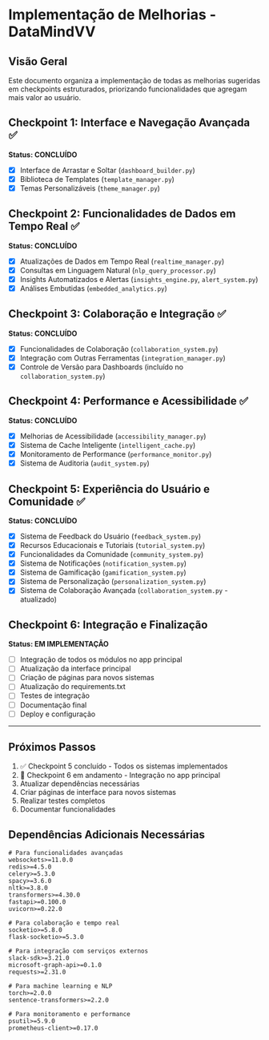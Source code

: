 # Implementação de Melhorias - DataMindVV

## Visão Geral
Este documento organiza a implementação de todas as melhorias sugeridas em checkpoints estruturados, priorizando funcionalidades que agregam mais valor ao usuário.

## Checkpoint 1: Interface e Navegação Avançada ✅
**Status: CONCLUÍDO**
- [x] Interface de Arrastar e Soltar (`dashboard_builder.py`)
- [x] Biblioteca de Templates (`template_manager.py`)
- [x] Temas Personalizáveis (`theme_manager.py`)

## Checkpoint 2: Funcionalidades de Dados em Tempo Real ✅
**Status: CONCLUÍDO**
- [x] Atualizações de Dados em Tempo Real (`realtime_manager.py`)
- [x] Consultas em Linguagem Natural (`nlp_query_processor.py`)
- [x] Insights Automatizados e Alertas (`insights_engine.py`, `alert_system.py`)
- [x] Análises Embutidas (`embedded_analytics.py`)

## Checkpoint 3: Colaboração e Integração ✅
**Status: CONCLUÍDO**
- [x] Funcionalidades de Colaboração (`collaboration_system.py`)
- [x] Integração com Outras Ferramentas (`integration_manager.py`)
- [x] Controle de Versão para Dashboards (incluído no `collaboration_system.py`)

## Checkpoint 4: Performance e Acessibilidade ✅
**Status: CONCLUÍDO**
- [x] Melhorias de Acessibilidade (`accessibility_manager.py`)
- [x] Sistema de Cache Inteligente (`intelligent_cache.py`)
- [x] Monitoramento de Performance (`performance_monitor.py`)
- [x] Sistema de Auditoria (`audit_system.py`)

## Checkpoint 5: Experiência do Usuário e Comunidade ✅
**Status: CONCLUÍDO**
- [x] Sistema de Feedback do Usuário (`feedback_system.py`)
- [x] Recursos Educacionais e Tutoriais (`tutorial_system.py`)
- [x] Funcionalidades da Comunidade (`community_system.py`)
- [x] Sistema de Notificações (`notification_system.py`)
- [x] Sistema de Gamificação (`gamification_system.py`)
- [x] Sistema de Personalização (`personalization_system.py`)
- [x] Sistema de Colaboração Avançada (`collaboration_system.py` - atualizado)

## Checkpoint 6: Integração e Finalização
**Status: EM IMPLEMENTAÇÃO**
- [ ] Integração de todos os módulos no app principal
- [ ] Atualização da interface principal
- [ ] Criação de páginas para novos sistemas
- [ ] Atualização do requirements.txt
- [ ] Testes de integração
- [ ] Documentação final
- [ ] Deploy e configuração

---

## Próximos Passos
1. ✅ Checkpoint 5 concluído - Todos os sistemas implementados
2. 🔄 Checkpoint 6 em andamento - Integração no app principal
3. Atualizar dependências necessárias
4. Criar páginas de interface para novos sistemas
5. Realizar testes completos
6. Documentar funcionalidades

## Dependências Adicionais Necessárias
```
# Para funcionalidades avançadas
websockets>=11.0.0
redis>=4.5.0
celery>=5.3.0
spacy>=3.6.0
nltk>=3.8.0
transformers>=4.30.0
fastapi>=0.100.0
uvicorn>=0.22.0

# Para colaboração e tempo real
socketio>=5.8.0
flask-socketio>=5.3.0

# Para integração com serviços externos
slack-sdk>=3.21.0
microsoft-graph-api>=0.1.0
requests>=2.31.0

# Para machine learning e NLP
torch>=2.0.0
sentence-transformers>=2.2.0

# Para monitoramento e performance
psutil>=5.9.0
prometheus-client>=0.17.0
```